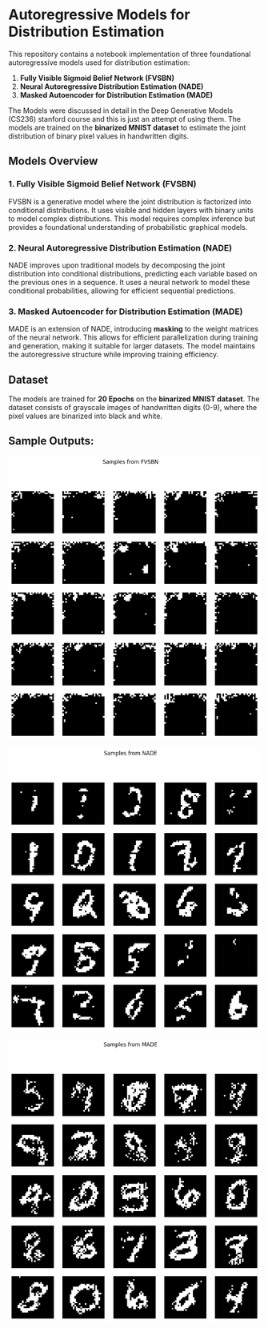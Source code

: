 # Autoregressive Models for Distribution Estimation

This repository contains a notebook implementation of three foundational autoregressive models used for distribution estimation:

1. **Fully Visible Sigmoid Belief Network (FVSBN)**
2. **Neural Autoregressive Distribution Estimation (NADE)**
3. **Masked Autoencoder for Distribution Estimation (MADE)**
   
The Models were discussed in detail in the Deep Generative Models (CS236) stanford course and this is just an attempt of using them.
The models are trained on the **binarized MNIST dataset** to estimate the joint distribution of binary pixel values in handwritten digits.

## Models Overview

### 1. Fully Visible Sigmoid Belief Network (FVSBN)
FVSBN is a generative model where the joint distribution is factorized into conditional distributions. It uses visible and hidden layers with binary units to model complex distributions. This model requires complex inference but provides a foundational understanding of probabilistic graphical models.

### 2. Neural Autoregressive Distribution Estimation (NADE)
NADE improves upon traditional models by decomposing the joint distribution into conditional distributions, predicting each variable based on the previous ones in a sequence. It uses a neural network to model these conditional probabilities, allowing for efficient sequential predictions.

### 3. Masked Autoencoder for Distribution Estimation (MADE)
MADE is an extension of NADE, introducing **masking** to the weight matrices of the neural network. This allows for efficient parallelization during training and generation, making it suitable for larger datasets. The model maintains the autoregressive structure while improving training efficiency.

## Dataset

The models are trained for **20 Epochs** on the **binarized MNIST dataset**. The dataset consists of grayscale images of handwritten digits (0-9), where the pixel values are binarized into black and white.

## Sample Outputs:

![](Outputs/output1.png)

![](Outputs/output2.png)

![](Outputs/output3.png)
